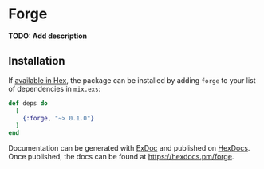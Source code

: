 # Forge

**TODO: Add description**

## Installation

If [available in Hex](https://hex.pm/docs/publish), the package can be installed
by adding `forge` to your list of dependencies in `mix.exs`:

```elixir
def deps do
  [
    {:forge, "~> 0.1.0"}
  ]
end
```

Documentation can be generated with [ExDoc](https://github.com/elixir-lang/ex_doc)
and published on [HexDocs](https://hexdocs.pm). Once published, the docs can
be found at <https://hexdocs.pm/forge>.

